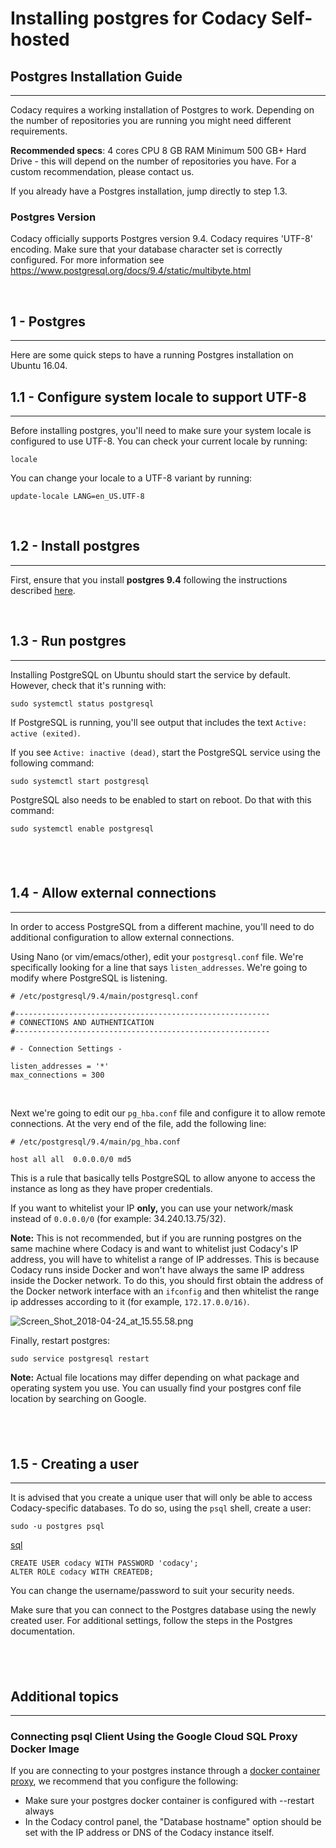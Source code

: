 # Installing postgres for Codacy Self-hosted

## Postgres Installation Guide

------------------------------------------------------------------------

Codacy requires a working installation of Postgres to work. Depending on
the number of repositories you are running you might need different
requirements.

**Recommended specs**:
4 cores CPU
8 GB RAM
Minimum 500 GB+ Hard Drive - this will depend on the number of
repositories you have. For a custom recommendation, please contact us.

If you already have a Postgres installation, jump directly to step 1.3.

### <span class="ng-binding">Postgres Version</span>

Codacy officially supports Postgres version 9.4. Codacy requires 'UTF-8'
encoding. Make sure that your database character set is correctly
configured. For more information see
<https://www.postgresql.org/docs/9.4/static/multibyte.html>

 

## 1 - Postgres

------------------------------------------------------------------------

Here are some quick steps to have a running Postgres installation on
Ubuntu 16.04.

## 1.1 - Configure system locale to support UTF-8

------------------------------------------------------------------------

Before installing postgres, you'll need to make sure your system locale
is configured to use UTF-8. You can check your current locale by
running:

    locale

You can change your locale to a UTF-8 variant by running:

    update-locale LANG=en_US.UTF-8

 

## 1.2 - Install postgres

------------------------------------------------------------------------

First, ensure that you install **postgres 9.4** following the
instructions described
[here](https://www.postgresql.org/download/linux/ubuntu/).

 

## 1.3 - Run postgres

------------------------------------------------------------------------

Installing PostgreSQL on Ubuntu should start the service by default.
However, check that it's running with:

    sudo systemctl status postgresql

If PostgreSQL is running, you'll see output that includes the
text `Active: active (exited)`.

If you see `Active: inactive (dead)`, start the PostgreSQL service using
the following command:

    sudo systemctl start postgresql

PostgreSQL also needs to be enabled to start on reboot. Do that with
this command:

    sudo systemctl enable postgresql

##  

## 1.4 - Allow external connections

------------------------------------------------------------------------

In order to access PostgreSQL from a different machine, you'll need to
do additional configuration to allow external connections. 

Using Nano (or vim/emacs/other), edit your `postgresql.conf` file. We're
specifically looking for a line that says `listen_addresses`. We're
going to modify where PostgreSQL is listening.

    # /etc/postgresql/9.4/main/postgresql.conf

    #---------------------------------------------------------
    # CONNECTIONS AND AUTHENTICATION
    #---------------------------------------------------------

    # - Connection Settings -

    listen_addresses = '*'
    max_connections = 300

 

Next we're going to edit our `pg_hba.conf` file and configure it to
allow remote connections. At the very end of the file, add the following
line:

    # /etc/postgresql/9.4/main/pg_hba.conf

    host all all  0.0.0.0/0 md5

This is a rule that basically tells PostgreSQL to allow anyone to access
the instance as long as they have proper credentials.

If you want to whitelist your IP **only,** you can use your network/mask
instead of `0.0.0.0/0` (for example: 34.240.13.75/32).

**Note:** This is not recommended, but if you are running postgres on
the same machine where Codacy is and want to whitelist just Codacy's IP
address, you will have to whitelist a range of IP addresses. This is
because Codacy runs inside Docker and won't have always the same IP
address inside the Docker network. To do this, you should first obtain
the address of the Docker network interface with an `ifconfig` and then
whitelist the range ip addresses according to it (for
example, `172.17.0.0/16)`.

![Screen\_Shot\_2018-04-24\_at\_15.55.58.png](https://support.codacy.com/hc/article_attachments/360004137354/Screen_Shot_2018-04-24_at_15.55.58.png) 

Finally, restart postgres:

    sudo service postgresql restart

**Note:** Actual file locations may differ depending on what package and
operating system you use. You can usually find your postgres conf file
location by searching on Google.

##  

## 1.5 - Creating a user

------------------------------------------------------------------------

It is advised that you create a unique user that will only be able to
access Codacy-specific databases. To do so, using the `psql` shell,
create a user:

`sudo -u postgres psql`

[<span
class="ng-scope ng-binding">sql</span>](https://docs.codacy.com/docs/postgres)

    CREATE USER codacy WITH PASSWORD 'codacy';
    ALTER ROLE codacy WITH CREATEDB;

You can change the username/password to suit your security needs.

Make sure that you can connect to the Postgres database using the newly
created user. For additional settings, follow the steps in the Postgres
documentation.

##  

## Additional topics

------------------------------------------------------------------------

### Connecting psql Client Using the Google Cloud SQL Proxy Docker Image

If you are connecting to your postgres instance through a [docker
container
proxy](https://cloud.google.com/sql/docs/postgres/connect-docker), we
recommend that you configure the following:

-   Make sure your postgres docker container is configured with
    --restart always
-   In the Codacy control panel, the "Database hostname" option should
    be set with the IP address or DNS of the Codacy instance itself.

###  
